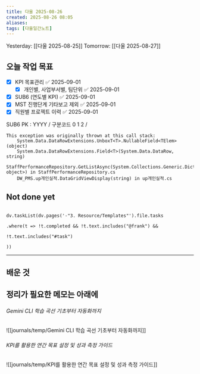 ```yaml
---
title: 다울 2025-08-26
created: 2025-08-26 08:05
aliases: 
tags: [다울일간노트]
---
```



Yesterday: [[다울 2025-08-25]] 
Tomorrow: [[다울 2025-08-27]] 


## 오늘 작업 목표
- [x] KPI 목표관리 ✅ 2025-09-01
	- [x] 개인별, 사업부서별, 팀단위 ✅ 2025-09-01
- [x] SUB6 (연도별 KPI) ✅ 2025-09-01
- [x] MST 진행단계 기타보고 제외 ✅ 2025-09-01
- [x] 직원별 프로젝트 이력 ✅ 2025-09-01

 SUB6 PK : YYYY / 구분코드 0 1 2 / 

```
This exception was originally thrown at this call stack:
    System.Data.DataRowExtensions.UnboxT<T>.NullableField<TElem>(object)
    System.Data.DataRowExtensions.Field<T>(System.Data.DataRow, string)
    StaffPerformanceRepository.GetListAsync(System.Collections.Generic.Dictionary<string, object>) in StaffPerformanceRepository.cs
    DW_PMS.up개인실적.DataGridViewDisplay(string) in up개인실적.cs

```
## Not done yet

```dataviewjs

dv.taskList(dv.pages('-"3. Resource/Templates"').file.tasks

.where(t => !t.completed && !t.text.includes("@frank") &&

!t.text.includes("#task")

))

```

---

## 배운 것




## 정리가 필요한 메모는 아래에



###### Gemini CLI 학습 곡선 기초부터 자동화까지
![[journals/temp/Gemini CLI 학습 곡선 기초부터 자동화까지]]


###### KPI를 활용한 연간 목표 설정 및 성과 측정 가이드
![[journals/temp/KPI를 활용한 연간 목표 설정 및 성과 측정 가이드]]

